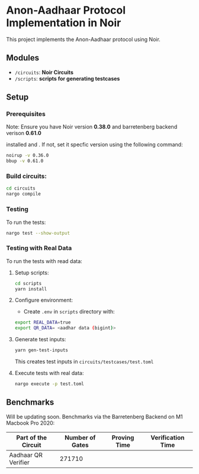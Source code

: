 # Anon-Aadhaar Protocol Implementation in Noir

This project implements the Anon-Aadhaar protocol using Noir.

## Modules

- `/circuits`: **Noir Circuits**
- `/scripts`: **scripts for generating testcases**

## Setup

### Prerequisites

Note: Ensure you have Noir version **0.38.0** and barretenberg backend verison **0.61.0**

installed and
. If not, set it specfic version using the following command:

```sh
noirup -v 0.36.0
bbup -v 0.61.0
```

### Build circuits:

```sh
cd circuits
nargo compile
```

### Testing

To run the tests:

```sh
nargo test --show-output
```

### Testing with Real Data

To run the tests with read data:

1. Setup scripts:

   ```sh
   cd scripts
   yarn install
   ```

2. Configure environment:

   - Create `.env` in `scripts` directory with:

   ```sh
   export REAL_DATA=true
   export QR_DATA= <aadhar data (bigint)>
   ```

3. Generate test inputs:

   ```sh
   yarn gen-test-inputs
   ```

   This creates test inputs in `circuits/testcases/test.toml`

4. Execute tests with real data:
   ```sh
   nargo execute -p test.toml
   ```

## Benchmarks

Will be updating soon.
Benchmarks via the Barretenberg Backend on M1 Macbook Pro 2020:

| Part of the Circuit | Number of Gates | Proving Time | Verification Time |
| ------------------- | --------------- | ------------ | ----------------- |
| Aadhaar QR Verifier | 271710          |              |                   |

